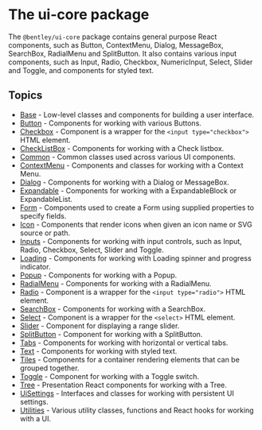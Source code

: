 # The ui-core package

The `@bentley/ui-core` package contains general purpose React components, such as Button, ContextMenu, Dialog, MessageBox, SearchBox, RadialMenu and SplitButton. It also contains various input components, such as Input, Radio, Checkbox, NumericInput, Select, Slider and Toggle, and components for styled text.

## Topics

<!-- * [AutoSuggest](./AutoSuggest.md) - Component for input with an auto-suggestion dropdown. -->
* [Base](./Base.md) - Low-level classes and components for building a user interface.
* [Button](./Button.md) - Components for working with various Buttons.
* [Checkbox](./Checkbox.md) - Component is a wrapper for the `<input type="checkbox">` HTML element.
* [CheckListBox](./CheckListBox.md) - Components for working with a Check listbox.
* [Common](./Common.md) - Common classes used across various UI components.
* [ContextMenu](./ContextMenu.md) - Components and classes for working with a Context Menu.
* [Dialog](./Dialog.md) - Components for working with a Dialog or MessageBox.
* [Expandable](./Expandable.md) - Components for working with a ExpandableBlock or ExpandableList.
* [Form](./Form.md) - Components used to create a Form using supplied properties to specify fields.
* [Icon](./Icon.md) - Components that render icons when given an icon name or SVG source or path.
* [Inputs](./Inputs.md) - Components for working with input controls, such as Input, Radio, Checkbox, Select, Slider and Toggle.
* [Loading](./Loading.md) - Components for working with Loading spinner and progress indicator.
* [Popup](./Popup.md) - Components for working with a Popup.
* [RadialMenu](./RadialMenu.md) - Components for working with a RadialMenu.
* [Radio](./Radio.md) - Component is a wrapper for the `<input type="radio">` HTML element.
* [SearchBox](./SearchBox.md) - Components for working with a SearchBox.
* [Select](./Select.md) - Component is a wrapper for the `<select>` HTML element.
* [Slider](./Slider.md) - Component for displaying a range slider.
* [SplitButton](./SplitButton.md) - Component for working with a SplitButton.
* [Tabs](./Tabs.md) - Components for working with horizontal or vertical tabs.
* [Text](./Text.md) - Components for working with styled text.
* [Tiles](./Tiles.md) - Components for a container rendering elements that can be grouped together.
* [Toggle](./Toggle.md) - Component for working with a Toggle switch.
* [Tree](./Tree.md) - Presentation React components for working with a Tree.
* [UiSettings](./UiSettings.md) - Interfaces and classes for working with persistent UI settings.
* [Utilities](./Utilities.md) - Various utility classes, functions and React hooks for working with a UI.
